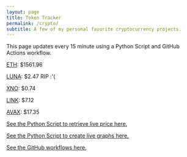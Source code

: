 ```yaml
---
layout: page
title: Token Tracker
permalink: /crypto/
subtitle: A few of my personal favorite cryptocurrency projects.
---
```


 This page updates every 15 minute using a Python Script and GitHub Actions workflow.


<!--BEGINCRYPTOINPUT-->
[ETH](https://smfxfc.github.io/crypto/eth.html): $1561.96

[LUNA](https://smfxfc.github.io/crypto/luna.html): $2.47 RIP :'(

[XNO](https://smfxfc.github.io/crypto/xno.html): $0.74

[LINK](https://smfxfc.github.io/crypto/link.html): $7.12

[AVAX](https://smfxfc.github.io/crypto/avax.html): $17.35

<!--ENDCRYPTOINPUT-->
 
 
[See the Python Script to retrieve live price here.](https://github.com/smfxfc/smfxfc.github.io/blob/master/src/get_cryptos.py)

[See the Python Script to create live graphs here.](https://github.com/smfxfc/smfxfc.github.io/blob/master/src/graph_crypto.py)

[See the GitHub workflows here.](https://github.com/smfxfc/smfxfc.github.io/blob/master/.github/workflows/)
